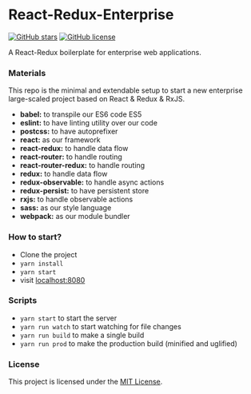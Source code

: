 # React-Redux-Enterprise

[![GitHub stars](https://img.shields.io/github/stars/Amin52J/React-Redux-Enterprise.svg)](https://github.com/Amin52J/React-Redux-Enterprise/stargazers)
[![GitHub license](https://img.shields.io/github/license/Amin52J/React-Redux-Enterprise.svg)](https://github.com/Amin52J/React-Redux-Enterprise/blob/master/LICENSE)

A React-Redux boilerplate for enterprise web applications.

### Materials

This repo is the minimal and extendable setup to start a new enterprise large-scaled project based on React & Redux & RxJS.

* **babel:** to transpile our ES6 code ES5
* **eslint:** to have linting utility over our code
* **postcss:** to have autoprefixer
* **react:** as our framework
* **react-redux:** to handle data flow
* **react-router:** to handle routing
* **react-router-redux:** to handle routing
* **redux:** to handle data flow
* **redux-observable:** to handle async actions
* **redux-persist:** to have persistent store
* **rxjs:** to handle observable actions
* **sass:** as our style language
* **webpack:** as our module bundler

### How to start?

* Clone the project
* `yarn install`
* `yarn start`
* visit [localhost:8080](http://127.0.0.1:8080)

### Scripts

* `yarn start` to start the server
* `yarn run watch` to start watching for file changes
* `yarn run build` to make a single build
* `yarn run prod` to make the production build (minified and uglified)

### License

This project is licensed under the [MIT License](https://github.com/Amin52J/React-Redux-Enterprise/blob/master/LICENSE).
